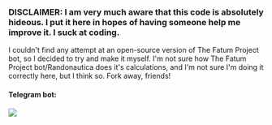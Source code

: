 ### DISCLAIMER: I am very much aware that this code is absolutely hideous. I put it here in hopes of having someone help me improve it. I suck at coding.

I couldn't find any attempt at an open-source version of The Fatum Project bot, so I decided to try and make it myself.
I'm not sure how The Fatum Project bot/Randonautica does it's calculations, and I'm not sure I'm doing it correctly here, but I think so.
Fork away, friends!

#### Telegram bot:
![](https://media4.giphy.com/media/JkrKss7cEpusD0yLzJ/giphy.gif)
